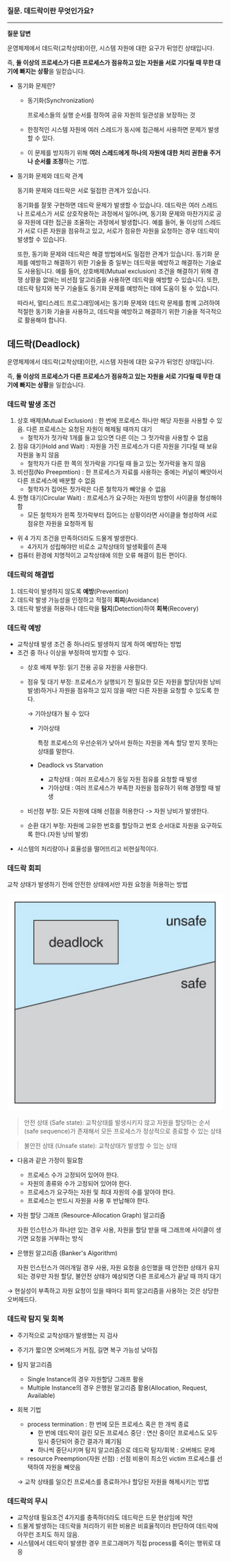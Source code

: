 ### 질문. 데드락이란 무엇인가요?

---

**질문 답변**

운영체제에서 데드락(교착상태)이란, 시스템 자원에 대한 요구가 뒤엉킨 상태입니다.

즉, **둘 이상의 프로세스가 다른 프로세스가 점유하고 있는 자원을 서로 기다릴 때 무한 대기에 빠지는 상황**을 일컫습니다.

- 동기화 문제란?
    - 동기화(Synchronization)
        
        프로세스들의 실행 순서를 정하여 공유 자원의 일관성을 보장하는 것
        
    - 한정적인 시스템 자원에 여러 스레드가 동시에 접근해서 사용하면 문제가 발생할 수 있다.
    - 이 문제를 방지하기 위해 **여러 스레드에게 하나의 자원에 대한 처리 권한을 주거나 순서를 조정**하는 기법.
- 동기화 문제와 데드락 관계
    
    동기화 문제와 데드락은 서로 밀접한 관계가 있습니다.
    
    동기화를 잘못 구현하면 데드락 문제가 발생할 수 있습니다. 데드락은 여러 스레드나 프로세스가 서로 상호작용하는 과정에서 일어나며, 동기화 문제와 마찬가지로 공유 자원에 대한 접근을 조율하는 과정에서 발생합니다. 예를 들어, 둘 이상의 스레드가 서로 다른 자원을 점유하고 있고, 서로가 점유한 자원을 요청하는 경우 데드락이 발생할 수 있습니다.
    
    또한, 동기화 문제와 데드락은 해결 방법에서도 밀접한 관계가 있습니다. 동기화 문제를 예방하고 해결하기 위한 기술들 중 일부는 데드락을 예방하고 해결하는 기술로도 사용됩니다. 예를 들어, 상호배제(Mutual exclusion) 조건을 해결하기 위해 경쟁 상황을 없애는 비선점 알고리즘을 사용하면 데드락을 예방할 수 있습니다. 또한, 데드락 탐지와 복구 기술들도 동기화 문제를 예방하는 데에 도움이 될 수 있습니다.
    
    따라서, 멀티스레드 프로그래밍에서는 동기화 문제와 데드락 문제를 함께 고려하여 적절한 동기화 기술을 사용하고, 데드락을 예방하고 해결하기 위한 기술을 적극적으로 활용해야 합니다.
    

## 데드락(Deadlock)

운영체제에서 데드락(교착상태)이란, 시스템 자원에 대한 요구가 뒤엉킨 상태입니다.

즉, **둘 이상의 프로세스가 다른 프로세스가 점유하고 있는 자원을 서로 기다릴 때 무한 대기에 빠지는 상황**을 일컫습니다.

### 데드락 발생 조건

1. 상호 배제(Mutual Exclusion) : 한 번에 프로세스 하나만 해당 자원을 사용할 수 있음. 다른 프로세스는 요청된 자원이 해제될 때까지 대기
    - 철학자가 젓가락 1개를 들고 있으면 다른 이는 그 젓가락을 사용할 수 없음
2. 점유 대기(Hold and Wait) : 자원을 가진 프로세스가 다른 자원을 기다릴 때 보유 자원을 놓지 않음
    - 철학자가 다른 한 쪽의 젓가락을 기다릴 때 들고 있는 젓가락을 놓지 않음
3. 비선점(No Preepmtion) : 한 프로세스가 자료를 사용하는 중에는 커널이 빼앗아서 다른 프로세스에 배분할 수 없음
    - 철학자가 집어든 젓가락은 다른 철학자가 빼앗을 수 없음
4. 원형 대기(Circular Wait) : 프로세스가 요구하는 자원의 방향이 사이클을 형성해야 함
    - 모든 철학자가 왼쪽 젓가락부터 집어드는 상황이라면 사이클을 형성하여 서로 점유한 자원을 요청하게 됨
- 위 4 가지 조건을 만족하더라도 드물게 발생한다.
    - 4가지가 성립해야만 비로소 교착상태의 발생확률이 존재
- 컴퓨터 환경에 치명적이고 교착상태에 의한 오류 해결이 힘든 편이다.

### 데드락의 해결법

1. 데드락이 발생하지 않도록 **예방**(Prevention)
2. 데드락 발생 가능성을 인정하고 적절히 **회피**(Avoidance)
3. 데드락 발생을 허용하나 데드락을 **탐지**(Detection)하여 **회복**(Recovery)

### 데드락 예방

- 교착상태 발생 조건 중 하나라도 발생하지 않게 하여 예방하는 방법
- 조건 중 하나 이상을 부정하여 방지할 수 있다.
    - 상호 배제 부정: 읽기 전용 공유 자원을 사용한다.
    - 점유 및 대기 부정: 프로세스가 실행되기 전 필요한 모든 자원을 할당(자원 낭비 발생)하거나 자원을 점유하고 있지 않을 때만 다른 자원을 요청할 수 있도록 한다.
        
        → 기아상태가 될 수 있다
        
        - 기아상태
            
            특정 프로세스의 우선순위가 낮아서 원하는 자원을 계속 할당 받지 못하는 상태를 말한다.
            
        - Deadlock vs Starvation
            - 교착상태 : 여러 프로세스가 동일 자원 점유를 요청할 때 발생
            - 기아상태 : 여러 프로세스가 부족한 자원을 점유하기 위해 경쟁할 때 발생
    - 비선점 부정: 모든 자원에 대해 선점을 허용한다 -> 자원 낭비가 발생한다.
    - 순환 대기 부정: 자원에 고유한 번호를 할당하고 번호 순서대로 자원을 요구하도록 한다.(자원 낭비 발생)
- 시스템의 처리량이나 효율성을 떨어뜨리고 비현실적이다.

### 데드락 회피

교착 상태가 발생하기 전에 안전한 상태에서만 자원 요청을 허용하는 방법

<img src=img/deadlock.png></img>

> 안전 상태 (Safe state): 교착상태를 발생시키지 않고 자원을 할당하는 순서 (safe sequence)가 존재해서 모든 프로세스가 정상적으로 종료할 수 있는 상태
> 

> 불안전 상태 (Unsafe state): 교착상태가 발생할 수 있는 상태
> 
- 다음과 같은 가정이 필요함
    - 프로세스 수가 고정되어 있어야 한다.
    - 자원의 종류와 수가 고정되어 있어야 한다.
    - 프로세스가 요구하는 자원 및 최대 자원의 수를 알아야 한다.
    - 프로세스는 반드시 자원을 사용 후 반납해야 한다.
- 자원 할당 그래프 (Resource-Allocation Graph) 알고리즘
    
    자원 인스턴스가 하나만 있는 경우 사용, 자원을 할당 받을 때 그래프에 사이클이 생기면 요청을 거부하는 방식
    
- 은행원 알고리즘 (Banker's Algorithm)
    
    자원 인스턴스가 여러개일 경우 사용, 자원 요청을 승인했을 때 안전한 상태가 유지되는 경우만 자원 할당, 불안전 상태가 예상되면 다른 프로세스가 끝날 때 까지 대기
    

 → 현실성이 부족하고 자원 요청이 있을 때마다 회피 알고리즘을 사용하는 것은 상당한 오버헤드다.

### 데드락 탐지 및 회복

- 주기적으로 교착상태가 발생했는 지 검사
- 주기가 짧으면 오버헤드가 커짐, 길면 복구 가능성 낮아짐
- 탐지 알고리즘
    - Single Instance의 경우 자원할당 그래프 활용
    - Multiple Instance의 경우 은행원 알고리즘 활용(Allocation, Request, Available)
- 회복 기법
    - process termination : 한 번에 모든 프로세스 혹은 한 개씩 종료
        - 한 번에 데드락이 걸린 모든 프로세스 중단 : 연산 중이던 프로세스도 모두 일시 중단되어 중간 결과가 폐기됨
        - 하나씩 중단시키며 탐지 알고리즘으로 데드락 탐지/회복 : 오버헤드 문제
    - resource Preemption(자원 선점) : 선점 비용이 최소인 victim 프로세스를 선택하여 자원을 빼앗음
    
    → 교착 상태를 일으킨 프로세스를 종료하거나 할당된 자원을 해제시키는 방법
    

### 데드락의 무시

- 교착상태 필요조건 4가지를 충족하더라도 데드락은 드문 현상임에 착안
- 드물게 발생하는 데드락을 처리하기 위한 비용은 비효율적이라 판단하여 데드락에 아무런 조치도 하지 않음.
- 시스템에서 데드락이 발생한 경우 프로그래머가 직접 process를 죽이는 행위로 대응
